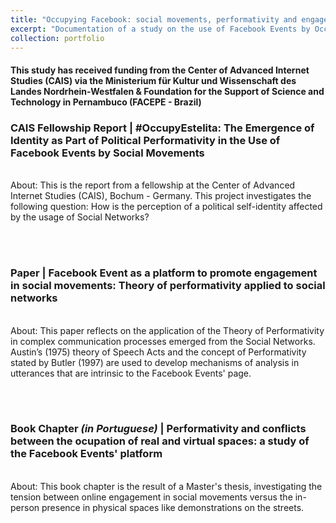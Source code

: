 ```yaml
---
title: "Occupying Facebook: social movements, performativity and engagement"
excerpt: "Documentation of a study on the use of Facebook Events by Occupy Movements in Brazil to promote engagement in demonstrations<br/><br/><img src='/images/occupy.png'>"
collection: portfolio
---
```

#### This study has received funding from the Center of Advanced Internet Studies (CAIS) via the Ministerium für Kultur und Wissenschaft des Landes Nordrhein-Westfalen & Foundation for the Support of Science and Technology in Pernambuco (FACEPE - Brazil)

### CAIS Fellowship Report | #OccupyEstelita: The Emergence of Identity as Part of Political Performativity in the Use of Facebook Events by Social Movements 
<br/>
About: This is the report from a fellowship at the Center of Advanced Internet Studies (CAIS), Bochum - Germany. This project investigates the following question: How is the perception of a political self-identity affected by the usage of Social Networks? 
<br/>

<object data="https://www.cais.nrw/wp-94fa4-content/uploads/CAIS_Report/Mello-2018-Political-Performativity-CAIS-Report.pdf" width="1000" height="1000" type='application/pdf'></object>

<br/><br/>
### Paper | Facebook Event as a platform to promote engagement in social movements: Theory of performativity applied to social networks
<br/>
About: This paper reflects on the application of the Theory of Performativity in complex communication processes emerged from the Social Networks. Austin’s (1975) theory of Speech Acts and the concept of Performativity stated by Butler (1997) are used to develop mechanisms of analysis in utterances that are intrinsic to the Facebook Events' page.
<br/>

<object data="https://caiocmello.github.io/files/artigoestelita.pdf" width="1000" height="1000" type='application/pdf'></object>

<br/><br/>
### Book Chapter <i>(in Portuguese)</i> | Performativity and conflicts between the ocupation of real and virtual spaces: a study of the Facebook Events' platform 
<br/>
About: This book chapter is the result of a Master's thesis, investigating the tension between online engagement in social movements versus the in-person presence in physical spaces like demonstrations on the streets.   
<br/>

<object data="https://repositorio.ufba.br/bitstream/ri/26089/1/MobilidadeEspacialidadesAlteridades-EDUFBA-2018.pdf" width="1000" height="1000" type='application/pdf'></object>



